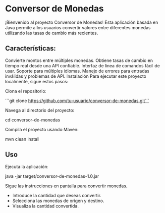 <h1>Conversor de Monedas</h1>
<p>
  ¡Bienvenido al proyecto Conversor de Monedas! Esta aplicación basada en Java permite a los usuarios convertir valores entre diferentes monedas utilizando las tasas de cambio más recientes.
  <h2>Características:</h2>
  Convierte montos entre múltiples monedas.
  Obtiene tasas de cambio en tiempo real desde una API confiable.
  Interfaz de línea de comandos fácil de usar.
  Soporte para múltiples idiomas.
  Manejo de errores para entradas inválidas y problemas de API.
  Instalación
  Para ejecutar este proyecto localmente, sigue estos pasos:
  
  Clona el repositorio:
  
  ´´´git clone https://github.com/tu-usuario/conversor-de-monedas.git´´´
  
  Navega al directorio del proyecto:
  
  cd conversor-de-monedas
  
  Compila el proyecto usando Maven:
  
  mvn clean install
  
  <h2>Uso</h2>
  Ejecuta la aplicación:
  
  java -jar target/conversor-de-monedas-1.0.jar

  Sigue las instrucciones en pantalla para convertir monedas.
  
  - Introduce la cantidad que deseas convertir.
  - Selecciona las monedas de origen y destino.
  - Visualiza la cantidad convertida.
  </p>

